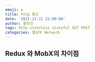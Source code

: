 ```yaml
---
emoji: ♻️
title: http 통신
date: '2021-11-21 22:00:00'
author: 홍유진
tags: http stateless stateful GET POST
categories: 웹공부 Network
---
```


<!-- 프로젝트 UX/UI 웹공부 3D Network Server 아키텍쳐 Error -->

## Redux 와 MobX의 차이점
